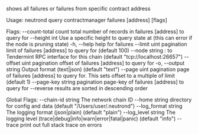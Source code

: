 shows all failures or failures from specific contract address

Usage:
  neutrond query contractmanager failures [address] [flags]

Flags:
      --count-total       count total number of records in failures [address] to query for
      --height int        Use a specific height to query state at (this can error if the node is pruning state)
  -h, --help              help for failures
      --limit uint        pagination limit of failures [address] to query for (default 100)
      --node string       <host>:<port> to Tendermint RPC interface for this chain (default "tcp://localhost:26657")
      --offset uint       pagination offset of failures [address] to query for
  -o, --output string     Output format (text|json) (default "text")
      --page uint         pagination page of failures [address] to query for. This sets offset to a multiple of limit (default 1)
      --page-key string   pagination page-key of failures [address] to query for
      --reverse           results are sorted in descending order

Global Flags:
      --chain-id string     The network chain ID
      --home string         directory for config and data (default "/Users/user/.neutrond")
      --log_format string   The logging format (json|plain) (default "plain")
      --log_level string    The logging level (trace|debug|info|warn|error|fatal|panic) (default "info")
      --trace               print out full stack trace on errors
